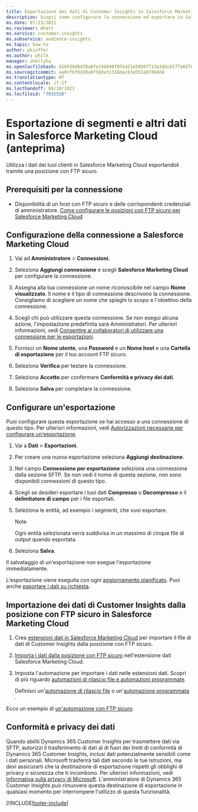 ```yaml
---
title: Esportazione dei dati di Customer Insights in Salesforce Marketing Cloud
description: Scopri come configurare la connessione ed esportare in Salesforce Marketing Cloud.
ms.date: 07/23/2021
ms.reviewer: mhart
ms.service: customer-insights
ms.subservice: audience-insights
ms.topic: how-to
author: pkieffer
ms.author: philk
manager: shellyha
ms.openlocfilehash: b50539d6478a8fe196048f0fb421e5856f713a3ddc6577a637e593f90857ae8b
ms.sourcegitcommit: aa0cfbf6240a9f560e3131bdec63e051a8786dd4
ms.translationtype: HT
ms.contentlocale: it-IT
ms.lasthandoff: 08/10/2021
ms.locfileid: "7035558"
---
```

# <a name="export-segments-and-other-data-to-salesforce-marketing-cloud-preview"></a>Esportazione di segmenti e altri dati in Salesforce Marketing Cloud (anteprima)

Utilizza i dati dei tuoi clienti in Salesforce Marketing Cloud esportandoli tramite una posizione con FTP sicuro.

## <a name="prerequisites-for-connection"></a>Prerequisiti per la connessione

- Disponibilità di un host con FTP sicuro e delle corrispondenti credenziali di amministratore. [Come configurare le posizioni con FTP sicuro per Salesforce Marketing Cloud](https://help.salesforce.com/articleView?id=sf.mc_es_configure_enhanced_ftp.htm&type=5) 

## <a name="set-up-the-connection-to-salesforce-marketing-cloud"></a>Configurazione della connessione a Salesforce Marketing Cloud

1. Vai ad **Amministratore** > **Connessioni**.

1. Seleziona **Aggiungi connessione** e scegli **Salesforce Marketing Cloud** per configurare la connessione.

1. Assegna alla tua connessione un nome riconoscibile nel campo **Nome visualizzato**. Il nome e il tipo di connessione descrivono la connessione. Consigliamo di scegliere un nome che spieghi lo scopo e l'obiettivo della connessione.

1. Scegli chi può utilizzare questa connessione. Se non esegui alcuna azione, l'impostazione predefinita sarà Amministratori. Per ulteriori informazioni, vedi [Consentire ai collaboratori di utilizzare una connessione per le esportazioni](connections.md#allow-contributors-to-use-a-connection-for-exports).

1. Fornisci un **Nome utente**, una **Password** e un **Nome host** e una **Cartella di esportazione** per il tuo account FTP sicuro.

1. Seleziona **Verifica** per testare la connessione.

1. Seleziona **Accetto** per confermare **Conformità e privacy dei dati**.

1. Seleziona **Salva** per completare la connessione.

## <a name="configure-an-export"></a>Configurare un'esportazione

Puoi configurare questa esportazione se hai accesso a una connessione di questo tipo. Per ulteriori informazioni, vedi [Autorizzazioni necessarie per configurare un'esportazione](export-destinations.md#set-up-a-new-export).

1. Vai a **Dati** > **Esportazioni**.

1. Per creare una nuova esportazione seleziona **Aggiungi destinazione**.

1. Nel campo **Connessione per esportazione** seleziona una connessione dalla sezione SFTP. Se non vedi il nome di questa sezione, non sono disponibili connessioni di questo tipo.

1. Scegli se desideri esportare i tuoi dati **Compresso** o **Decompresso** e il **delimitatore di campo** per i file esportati.

1. Seleziona le entità, ad esempio i segmenti, che vuoi esportare.

   > [!NOTE]
   > Ogni entità selezionata verrà suddivisa in un massimo di cinque file di output quando esportata. 

1. Seleziona **Salva**.

Il salvataggio di un'esportazione non esegue l'esportazione immediatamente.

L'esportazione viene eseguita con ogni [aggiornamento pianificato](system.md#schedule-tab). Puoi anche [esportare i dati su richiesta](export-destinations.md#run-exports-on-demand). 

## <a name="import-customer-insights-data-from-sftp-location-to-salesforce-marketing-cloud"></a>Importazione dei dati di Customer Insights dalla posizione con FTP sicuro in Salesforce Marketing Cloud

1. Crea [estensioni dati in Salesforce Marketing Cloud](https://help.salesforce.com/articleView?id=sf.mc_es_create_data_extension.htm&type=5) per importare il file di dati di Customer Insights dalla posizione con FTP sicuro.

2. [Importa i dati dalla posizione con FTP sicuro](https://help.salesforce.com/articleView?id=sf.mc_es_import_data_extension_classic.htm&type=5) nell'estensione dati Salesforce Marketing Cloud. 

3. Imposta l'automazione per importare i dati nelle estensioni dati. Scopri di più riguardo [automazioni di rilascio file e automazioni programmate](https://help.salesforce.com/articleView?id=sf.mc_as_triggered_automations.htm&type=5).

   Definisci un'[automazione di rilascio file](https://help.salesforce.com/articleView?id=sf.mc_as_define_a_triggered_automation.htm&type=5) o un'[automazione programmata ](https://help.salesforce.com/articleView?id=sf.mc_as_define_a_scheduled_automation.htm&type=5). 

Ecco un esempio di [un'automazione con FTP sicuro](https://help.salesforce.com/articleView?id=sf.mc_as_ftp_and_triggered_automation_scenario.htm&type=5).

## <a name="data-privacy-and-compliance"></a>Conformità e privacy dei dati

Quando abiliti Dynamics 365 Customer Insights per trasmettere dati via SFTP, autorizzi il trasferimento di dati al di fuori dei limiti di conformità di Dynamics 365 Customer Insights, inclusi dati potenzialmente sensibili come i dati personali. Microsoft trasferirà tali dati secondo le tue istruzioni, ma devi assicurarti che la destinazione di esportazione rispetti gli obblighi di privacy o sicurezza che ti incombono. Per ulteriori informazioni, vedi [Informativa sulla privacy di Microsoft](https://go.microsoft.com/fwlink/?linkid=396732).
L'amministratore di Dynamics 365 Customer Insights può rimuovere questa destinazione di esportazione in qualsiasi momento per interrompere l'utilizzo di questa funzionalità.

[!INCLUDE[footer-include](../includes/footer-banner.md)]
